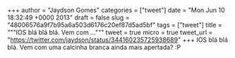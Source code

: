 
+++
author = "Jaydson Gomes"
categories = ["tweet"]
date = "Mon Jun 10 18:32:49 +0000 2013"
draft = false
slug = "48006576a9f7b95a6a503d6176c20ef87d5ad5bf"
tags = ["tweet"]
title = """IOS blá blá blá. Vem com ..."""
tweet = true
micro = true
tweet_url = "https://twitter.com/jaydson/status/344160235725938689"
+++
IOS blá blá blá. Vem com uma calcinha branca ainda mais apertada? :P
